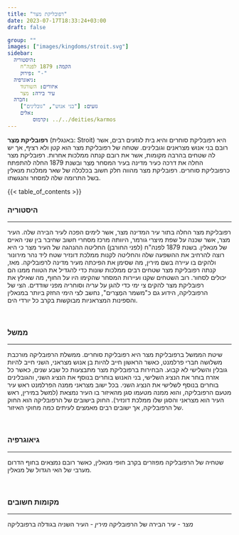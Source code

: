 ```yaml
---
title: "רפובליקת מצר"
date: 2023-07-17T18:33:24+03:00
draft: false

group: ""
images: ["images/kingdoms/stroit.svg"]
sidebar:
  היסטוריה:
    הקמה: 1879 לפנה"ח
    פירוק: "-"
  גיאוגרפיה:
    איזורים: השורגוד
    עיר בירה: מצר
  חברה:
    גזעים: ["בני אנוש", "גובלינים"]
    אלים:
        קרמוס: ../../deities/karmos
---
```

**רפובליקת מֶצֵר** (באנגלית: Stroit) היא רפובליקת סוחרים והיא בית לגזעים רבים, אשר רובם בני אנוש מצראנים וגובלינים. שטחה של רפובליקת מצר הוא קטן ולא רציף, אך יש לה שטחים בהרבה מקומות, אשר את רובם קנתה ממלכות אחרות. רפובליקת מצר החלה את דרכה כעיר מדינה בעיר המסחר מֶצֵר ובשנת 1879 החלה להתפתח כרפובליקת סוחרים. רפובליקת מצר מהווה חלק חשוב בכלכלה של שאר ממלכות מנאלין בשל התרומה שלה למסחר והנגשתו. 

{{< table_of_contents >}}

### היסטוריה
---
רפובליקת מצר החלה בתור עיר המדינה מצר, אשר לימים הפכה לעיר הבירה שלה. העיר מצר, אשר שכנה על שפת מיצרי גורמר, היוותה מרכז מסחרי חשוב שחיבר בין שני האיים של מנאלין. בשנת 1879 לפנה"ח (לפני החורבן) החליטה ההנהגה של העיר מצר כי היא רוצה להרחיב את ההשפעה שלה והחליטה לקנות ממלכת דונזיר שטח ליד נהר מירונור ולהקים בו עיירה בשם מירין, מה שסימן את הפיכתה מעיר מדינה לרפובליקה. מאז, קנתה רפובליקת מצר שטחים רבים ממלכות שונות כדי להגדיל את הטווח ממנו הם יכולים לסחור. רוב השטחים שקנו ועיירות המסחר שהקימו היו על החוף, מה שאילץ את רפובליקת מצר להקים צי ימי כדי להגן על עריה וסוחריה מפני שודדים. הצי של הרפובליקה, הידוע גם כ"משמר המֶצַרים", נחשב לצי הימי החזק ביותר במנאלין והספינות המצראניות מבוקשות בקרב כל יורדי הים. 

&nbsp;

### ממשל
---
שיטת הממשל ברפובליקת מצר היא רפובליקת סוחרים. ממשלת הרפובליקה מורכבת משלושה חברי פרלמנט, כאשר הראשון חייב להיות בן אנוש מצראני, השני חייב להיות גובלין והשלישי לא קבוע. הבחירות ברפובליקת מצר מתבצעות כל שבע שנים, כאשר כל אזרח בוחר את הנציג השלישי, בני האנוש בוחרים בנוסף את הנציג השני, והגובלינים בוחרים בנוסף לשלישי את הנציג השני. בכל ישוב מצראני ממנה הפרלמנט ראש עיר מטעם הרפובליקה, והוא ממנה מטעמו סגן מהאיזור בו העיר נמצאת (למשל במירין, ראש העיר הוא מצראני והסגן שלו ממלכת דונזיר). החוק בישובים של הרפובליקה הוא החוק של הרפובליקה, אך ישובים רבים מאמצים לעיתים כמה מחוקי האיזור. 

&nbsp;

### גיאוגרפיה
---
שטחיה של הרפובליקה מפוזרים בקרב חופי מנאלין, כאשר רובם נמצאים בחוף הדרום מערבי של האי הגדול של מנאלין. 

&nbsp;

### מקומות חשובים
---
_מצר_ - עיר הבירה של הרפובליקה
_מירין_ - העיר השניה בגודלה ברפובליקה